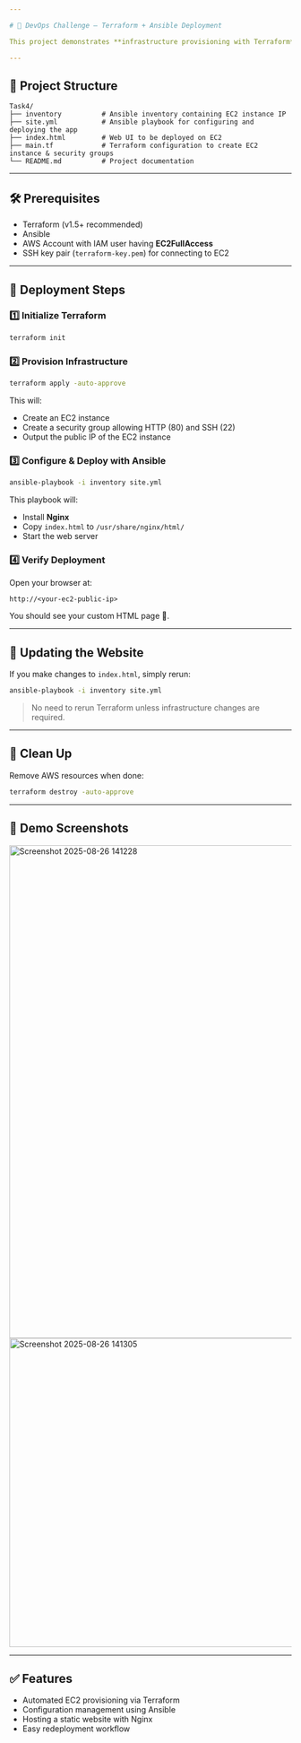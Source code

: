 ```yaml
---

# 🚀 DevOps Challenge – Terraform + Ansible Deployment

This project demonstrates **infrastructure provisioning with Terraform** and **application deployment with Ansible** on an AWS EC2 instance. Once deployed, it serves a **clean, static HTML page** automatically 🎉.

---
```


## 📂 Project Structure

```
Task4/
├── inventory          # Ansible inventory containing EC2 instance IP
├── site.yml           # Ansible playbook for configuring and deploying the app
├── index.html         # Web UI to be deployed on EC2
├── main.tf            # Terraform configuration to create EC2 instance & security groups
└── README.md          # Project documentation
```

---

## 🛠 Prerequisites

* Terraform (v1.5+ recommended)
* Ansible
* AWS Account with IAM user having **EC2FullAccess**
* SSH key pair (`terraform-key.pem`) for connecting to EC2

---

## 🚀 Deployment Steps

### 1️⃣ Initialize Terraform

```bash
terraform init
```

### 2️⃣ Provision Infrastructure

```bash
terraform apply -auto-approve
```

This will:

* Create an EC2 instance
* Create a security group allowing HTTP (80) and SSH (22)
* Output the public IP of the EC2 instance

### 3️⃣ Configure & Deploy with Ansible

```bash
ansible-playbook -i inventory site.yml
```

This playbook will:

* Install **Nginx**
* Copy `index.html` to `/usr/share/nginx/html/`
* Start the web server

### 4️⃣ Verify Deployment

Open your browser at:

```
http://<your-ec2-public-ip>
```

You should see your custom HTML page 🎨.

---

## 🔄 Updating the Website

If you make changes to `index.html`, simply rerun:

```bash
ansible-playbook -i inventory site.yml
```

> No need to rerun Terraform unless infrastructure changes are required.

---

## 🧹 Clean Up

Remove AWS resources when done:

```bash
terraform destroy -auto-approve
```

---

## 📸 Demo Screenshots

<img width="1918" height="879" alt="Screenshot 2025-08-26 141228" src="https://github.com/user-attachments/assets/78007157-6067-4998-98b3-92ab546e8940" />

<img width="1428" height="551" alt="Screenshot 2025-08-26 141305" src="https://github.com/user-attachments/assets/9ded0052-2854-45c7-a6da-aabf1dc2d7ca" />

---

## ✅ Features

* Automated EC2 provisioning via Terraform
* Configuration management using Ansible
* Hosting a static website with Nginx
* Easy redeployment workflow

